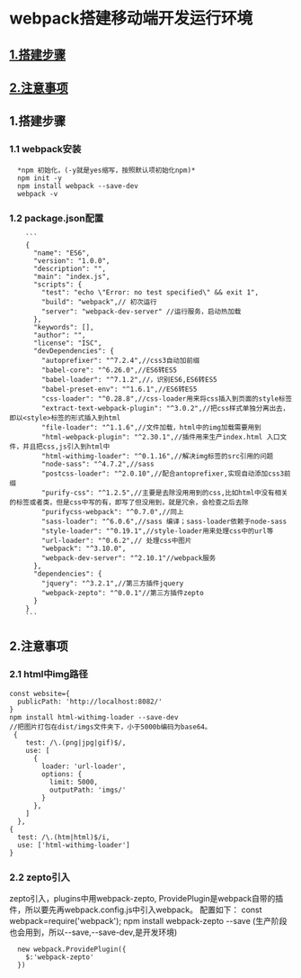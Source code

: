 # webpack搭建移动端开发运行环境
## [1.搭建步骤](#1)
## [2.注意事项](#2)

## <h2 id='1'>1.搭建步骤</h2>
### 1.1 webpack安装
      *npm 初始化，(-y就是yes缩写，按照默认项初始化npm)*
      npm init -y   
      npm install webpack --save-dev
      webpack -v
### 1.2 package.json配置
        ```
        {
          "name": "ES6",
          "version": "1.0.0",
          "description": "",
          "main": "index.js",
          "scripts": {
            "test": "echo \"Error: no test specified\" && exit 1",
            "build": "webpack",// 初次运行
            "server": "webpack-dev-server" //运行服务，启动热加载
          },
          "keywords": [],
          "author": "",
          "license": "ISC",
          "devDependencies": {
            "autoprefixer": "^7.2.4",//css3自动加前缀
            "babel-core": "^6.26.0",//ES6转ES5
            "babel-loader": "^7.1.2",//，识别ES6,ES6转ES5
            "babel-preset-env": "^1.6.1",//ES6转ES5
            "css-loader": "^0.28.8",//css-loader用来将css插入到页面的style标签
            "extract-text-webpack-plugin": "^3.0.2",//把css样式单独分离出去，即以<style>标签的形式插入到html
            "file-loader": "^1.1.6",//文件加载，html中的img加载需要用到
            "html-webpack-plugin": "^2.30.1",//插件用来生产index.html 入口文件，并且把css,js引入到html中
            "html-withimg-loader": "^0.1.16",//解决img标签的src引用的问题
            "node-sass": "^4.7.2",//sass
            "postcss-loader": "^2.0.10",//配合antoprefixer,实现自动添加css3前缀
            "purify-css": "^1.2.5",//主要是去除没用用到的css,比如html中没有相关的标签或者类，但是css中写的有，即写了但没用到，就是冗余，会检查之后去除
            "purifycss-webpack": "^0.7.0",//同上
            "sass-loader": "^6.0.6",//sass 编译；sass-loader依赖于node-sass
            "style-loader": "^0.19.1",//style-loader用来处理css中的url等
            "url-loader": "^0.6.2",// 处理css中图片
            "webpack": "^3.10.0",
            "webpack-dev-server": "^2.10.1"//webpack服务
          },
          "dependencies": {
            "jquery": "^3.2.1",//第三方插件jquery
            "webpack-zepto": "^0.0.1"//第三方插件zepto
          }
        }
        ```


## <h2 id='2'>2.注意事项</h2>
### 2.1 html中img路径
  ```
  const website={
    publicPath: 'http://localhost:8082/'
  } 
  npm install html-withimg-loader --save-dev
  //把图片打包在dist/imgs文件夹下，小于5000b编码为base64。
   {
      test: /\.(png|jpg|gif)$/,
      use: [
        {
          loader: 'url-loader',
          options: {
            limit: 5000,
            outputPath: 'imgs/'
          }
        },
      ]
    },
  {
    test: /\.(htm|html)$/i,
    use: ['html-withimg-loader']
  }
  ```
### 2.2 zepto引入
   zepto引入，plugins中用webpack-zepto, ProvidePlugin是webpack自带的插件，所以要先再webpack.config.js中引入webpack。 配置如下：
  const webpack=require('webpack'); 
   npm install webpack-zepto --save (生产阶段也会用到，所以--save,--save-dev,是开发环境)   
  ```
    new webpack.ProvidePlugin({
      $:'webpack-zepto'
    })
  ```
